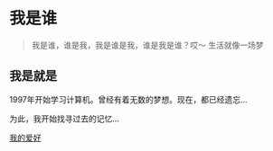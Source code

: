 # 我是谁

>   我是谁，谁是我，我是谁是我，谁是我是谁？哎～ 生活就像一场梦

## 我是就是

1997年开始学习计算机。曾经有着无数的梦想。现在，都已经遗忘...

为此，我开始找寻过去的记忆...

[我的爱好](life/interesting/index.md)
